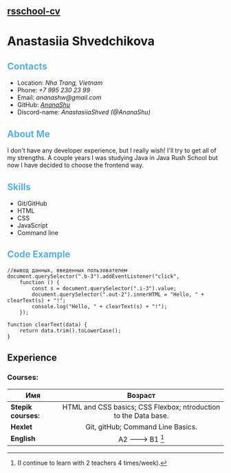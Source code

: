## [rsschool-cv](https://pages.github.com/)

# Anastasiia Shvedchikova

## <span style="color:#59afe1">Contacts</span>

- Location: _Nha Trang, Vietnam_
- Phone: _+7 995 230 23 99_
- Email: _ananashw@gmail.com_
- GitHub: _[AnanaShu](https://github.com/AnanaShu/)_
- Discord-name: _AnastasiiaShved (@AnanaShu)_

## <span style="color:#59afe1">About Me </span>

I don't have any developer experience, but I really wish! I'll try to get all of my strengths. A couple years I was studying Java in Java Rush School but now I have decided to choose the frontend way.

## <span style="color:#59afe1">Skills</span>

- Git/GitHub
- HTML
- CSS
- JavaScript
- Command line

## <span style="color:#59afe1">Code Example</span>

```
//вывод данных, введенных пользователем
document.querySelector(".b-3").addEventListener("click",
    function () {
        const s = document.querySelector(".i-3").value;
        document.querySelector(".out-2").innerHTML = "Hello, " + clearText(s) + "!";
        console.log("Hello, " + clearText(s) + "!");
    });

function clearText(data) {
    return data.trim().toLowerCase();
}

```

## Experience

### Courses:

| Имя                 |                             Возраст                             |
| ------------------- | :-------------------------------------------------------------: |
| **Stepik courses:** | HTML and CSS basics; CSS Flexbox; ntroduction to the Data base. |
| **Hexlet**          |                Git, gitHub; Command Line Basics.                |
| **English**         |                         A2 ---> B1 [^1]                         |

<!-- This content will not appear in the rendered Markdown
1. **Stepik courses:**

- HTML and CSS basics
- CSS Flexbox
- Introduction to the Data base

2. **Hexlet**

- Git, gitHub
- Command Line Basics

3. **English** - A2 -  B1 (I continue to learn with 2 teachers 4 times/week)-->

[^1]: (I continue to learn with 2 teachers 4 times/week).
